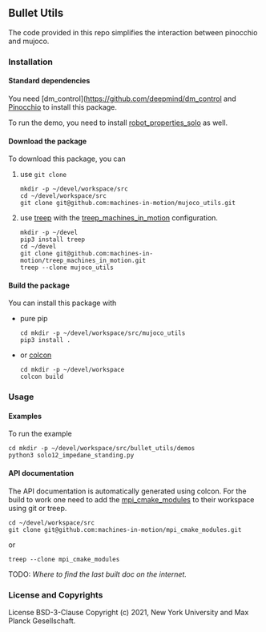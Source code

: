 Bullet Utils
------

The code provided in this repo simplifies the interaction between pinocchio and mujoco.

### Installation

#### Standard dependencies

You need [dm_control](https://github.com/deepmind/dm_control and
[Pinocchio](https://github.com/stack-of-tasks/pinocchio) to install this
package.

To run the demo, you need to install
[robot_properties_solo](https://github.com/open-dynamic-robot-initiative/robot_properties_solo)
as well.

#### Download the package

To download this package, you can

1. use `git clone`  
    ```
    mkdir -p ~/devel/workspace/src
    cd ~/devel/workspace/src
    git clone git@github.com:machines-in-motion/mujoco_utils.git
    ```

2. use [treep](https://gitlab.is.tue.mpg.de/amd-clmc/treep) with the [treep_machines_in_motion](https://github.com/machines-in-motion/treep_machines_in_motion) configuration.  
    ```
    mkdir -p ~/devel
    pip3 install treep
    cd ~/devel
    git clone git@github.com:machines-in-motion/treep_machines_in_motion.git
    treep --clone mujoco_utils
    ```

#### Build the package

You can install this package with 
- pure pip  
    ```
    cd mkdir -p ~/devel/workspace/src/mujoco_utils
    pip3 install .
    ```

- or [colcon](https://github.com/machines-in-motion/machines-in-motion.github.io/wiki/use_colcon)  
    ```
    cd mkdir -p ~/devel/workspace
    colcon build
    ```

### Usage

#### Examples

To run the example
```
cd mkdir -p ~/devel/workspace/src/bullet_utils/demos
python3 solo12_impedane_standing.py
```

#### API documentation

The API documentation is automatically generated using colcon.
For the build to work one need to add the
[mpi_cmake_modules](https://github.com/machines-in-motion/mpi_cmake_modules)
to their workspace using git or treep.

```
cd ~/devel/workspace/src
git clone git@github.com:machines-in-motion/mpi_cmake_modules.git
```
or
```
treep --clone mpi_cmake_modules
```

TODO: *Where to find the last built doc on the internet.*

### License and Copyrights

License BSD-3-Clause
Copyright (c) 2021, New York University and Max Planck Gesellschaft.


